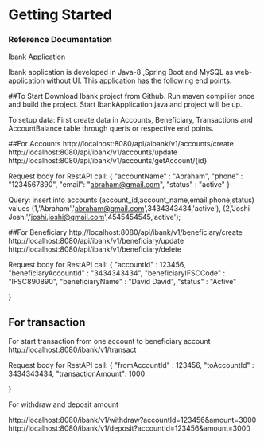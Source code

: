 # Getting Started

### Reference Documentation
Ibank Application

Ibank application is developed in Java-8 ,Spring Boot and MySQL as web-application without UI.
This application has the following end points.

##To Start
Download Ibank project from Github.
Run maven compilier once and build the project.
Start IbankApplication.java and project will be up.

To setup data:
First create data in Accounts, Beneficiary, Transactions and AccountBalance table through queris or respective end points.

##For Accounts
http://localhost:8080/api/aibank/v1/accounts/create
http://localhost:8080/api/ibank/v1/accounts/update
http://localhost:8080/api/ibank/v1/accounts/getAccount/{id}

Request body for RestAPI call:
{
    "accountName" : "Abraham",
    "phone" : "1234567890",
    "email": "abraham@gmail.com",
    "status" : "active"
}

Query:
insert into accounts (account_id,account_name,email,phone,status)
values
(1,'Abraham','abraham@gmail.com',3434343434,'active'),
(2,'Joshi Joshi','joshi.joshi@gmail.com',4545454545,'active');

##For Beneficiary
http://localhost:8080/api/ibank/v1/beneficiary/create
http://localhost:8080/api/ibank/v1/beneficiary/update
http://localhost:8080/api/ibank/v1/beneficiary/delete

Request body for RestAPI call:
{
    "accountId" : 123456,
    "beneficiaryAccountId" : "3434343434",
    "beneficiaryIFSCCode" : "IFSC890890",
    "beneficiaryName" : "David David",
    "status" : "Active" 

}

## For transaction
For start transaction from one account to beneficiary account
http://localhost:8080/ibank/v1/transact

Request body for RestAPI call:
{
    "fromAccountId" : 123456,
    "toAccountId" : 3434343434,
    "transactionAmount": 1000

}

For withdraw and deposit amount

http://localhost:8080/ibank/v1/withdraw?accountId=123456&amount=3000
http://localhost:8080/ibank/v1/deposit?accountId=123456&amount=3000




